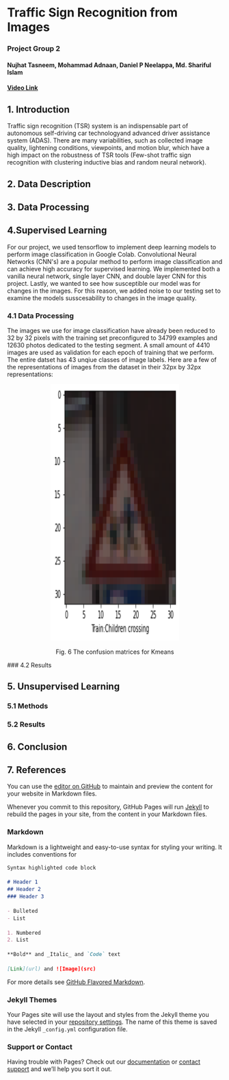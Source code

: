 # Traffic Sign Recognition from Images
### Project Group 2
#### Nujhat Tasneem, Mohammad Adnaan, Daniel P Neelappa, Md. Shariful Islam

#### [Video Link](https://www.youtube.com/watch?v=kOIKduAOD5k)

## 1. Introduction

Traffic sign recognition (TSR) system is an indispensable part of autonomous self-driving car technologyand advanced driver assistance system (ADAS). There are many variabilities, such as collected image quality, lightening conditions, viewpoints, and motion blur, which have a high impact on the robustness of TSR tools (Few-shot traffic sign recognition with clustering inductive bias and random neural network).  


## 2. Data Description

## 3. Data Processing

## 4.Supervised Learning

For our project, we used tensorflow to implement deep learning models to perform image classification in Google Colab. Convolutional Neural Networks (CNN's) are a popular method to perform image classification and can achieve high accuracy for supervised learning. We implemented both a vanilla neural network, single layer CNN, and double layer CNN for this project. Lastly, we wanted to see how susceptible our model was for changes in the images. For this reason, we added noise to our testing set to examine the models susscesability to changes in the image quality.
### 4.1 Data Processing

The images we use for image classification have already been reduced to 32 by 32 pixels with the training set preconfigured to 34799 examples and 12630 photos dedicated to the testing segment. A small amount of 4410 images are used as validation for each epoch of training that we perform. The entire datset has 43 unqiue classes of image labels. Here are a few of the representations of images from the dataset in their 32px by 32px representations:

<p align="center">
<img src="./Images/Supervised_Learning/train_children_crossing.png" width = "300" height = "600" alt="train.png"  />
</p>

<p align="center">Fig. 6 The confusion matrices for Kmeans</p>
### 4.2 Results

## 5. Unsupervised Learning
### 5.1 Methods 
### 5.2 Results


## 6. Conclusion

## 7. References

You can use the [editor on GitHub](https://github.com/sharifulsazib04/CS7641ML.github.io/edit/master/README.md) to maintain and preview the content for your website in Markdown files.

Whenever you commit to this repository, GitHub Pages will run [Jekyll](https://jekyllrb.com/) to rebuild the pages in your site, from the content in your Markdown files.

### Markdown

Markdown is a lightweight and easy-to-use syntax for styling your writing. It includes conventions for

```markdown
Syntax highlighted code block

# Header 1
## Header 2
### Header 3

- Bulleted
- List

1. Numbered
2. List

**Bold** and _Italic_ and `Code` text

[Link](url) and ![Image](src)
```

For more details see [GitHub Flavored Markdown](https://guides.github.com/features/mastering-markdown/).

### Jekyll Themes

Your Pages site will use the layout and styles from the Jekyll theme you have selected in your [repository settings](https://github.com/sharifulsazib04/CS7641ML.github.io/settings). The name of this theme is saved in the Jekyll `_config.yml` configuration file.

### Support or Contact

Having trouble with Pages? Check out our [documentation](https://help.github.com/categories/github-pages-basics/) or [contact support](https://github.com/contact) and we’ll help you sort it out.
